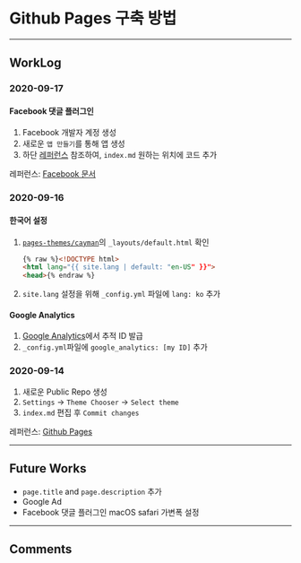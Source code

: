 # Github Pages 구축 방법

---

## WorkLog
### 2020-09-17
#### Facebook 댓글 플러그인
1. Facebook 개발자 계정 생성  
1. 새로운 `앱 만들기`를 통해 앱 생성  
1. 하단 [레퍼런스](https://developers.facebook.com/docs/plugins/comments) 참조하여, `index.md` 원하는 위치에 코드 추가  

레퍼런스: [Facebook 문서](https://developers.facebook.com/docs/plugins/comments)

### 2020-09-16
#### 한국어 설정
1. [`pages-themes/cayman`](https://github.com/pages-themes/cayman)의 `_layouts/default.html` 확인  
    
    ```html
    {% raw %}<!DOCTYPE html>
    <html lang="{{ site.lang | default: "en-US" }}">
    <head>{% endraw %}
    ```  
1. `site.lang` 설정을 위해 `_config.yml` 파일에 `lang: ko` 추가  

#### Google Analytics
1. [Google Analytics](https://analytics.google.com/analytics/web)에서 추적 ID 발급  
1. `_config.yml`파일에 `google_analytics: [my ID]` 추가  

### 2020-09-14
1. 새로운 Public Repo 생성  
1. `Settings` → `Theme Chooser` → `Select theme`  
1. `index.md` 편집 후 `Commit changes`  

레퍼런스: [Github Pages](https://pages.github.com)

---

## Future Works
- `page.title` and `page.description` 추가  
- Google Ad  
- Facebook 댓글 플러그인 macOS safari 가변폭 설정  

---

## Comments

<div id="fb-root"></div>
<script async defer crossorigin="anonymous" src="https://connect.facebook.net/ko_KR/sdk.js#xfbml=1&version=v8.0&appId=347894753016508&autoLogAppEvents=1" nonce="B1UcFOX8"></script>
<div class="fb-comments" data-href="https://developers.facebook.com/docs/plugins/comments#configurator" data-numposts="5" data-width=""></div>
